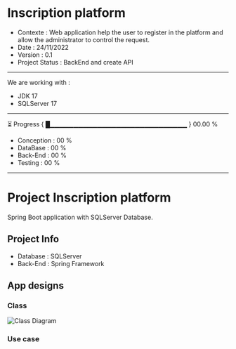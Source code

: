 # Inscription platform
* Contexte       : Web application help the user to register in the platform and allow the administrator to control the request.
* Date           : 24/11/2022
* Version        : 0.1
* Project Status : BackEnd and create API
----------------------------------------------------------
We are working with :
* JDK 17
* SQLServer 17
----------------------------------------------------------
⏳ Progress { █▁▁▁▁▁▁▁▁▁▁▁▁▁▁▁▁▁▁▁▁▁▁▁▁▁▁▁▁▁ } 00.00 %
* Conception  : 00 %
* DataBase    : 00 %
* Back-End    : 00 %
* Testing     : 00 %
----------------------------------------------------------
# Project Inscription platform
Spring Boot application with SQLServer Database.
## Project Info
* Database  : SQLServer
* Back-End  : Spring Framework
## App designs
### Class
![Class Diagram](https://user-images.githubusercontent.com/85711688/203938169-295cb04c-0f21-44ac-ab8a-34b1aad3f2be.png)
### Use case